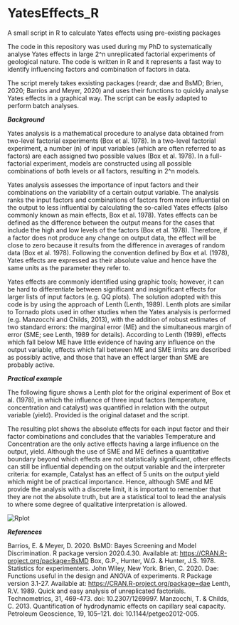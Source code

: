 # YatesEffects_R
A small script in R to calculate Yates effects using pre-existing packages

The code in this repository was used during my PhD to systematically analyse Yates effects in large 2^n unreplicated factorial experiments of geological nature. The code is written in R and it represents a fast way to identify influencing factors and combination of factors in data. 

The script merely takes exsisting packages (reardr, dae and BsMD; Brien, 2020; Barrios and Meyer, 2020) and uses their functions to quickly analyse Yates effects in a graphical way. The script can be easily adapted to perform batch analyses. 

***Background***

Yates analysis is a mathematical procedure to analyse data obtained from two-level factorial experiments (Box et al. 1978). In a two-level factorial experiment, a number (n) of input variables (which are often referred to as factors) are each assigned two possible values (Box et al. 1978). In a full-factorial experiment, models are constructed using all possible combinations of both levels or all factors, resulting in 2^n models. 

Yates analysis assesses the importance of input factors and their combinations on the variability of a certain output variable. The analysis ranks the input factors and combinations of factors from more influential on the output to less influential by calculating the so-called Yates effects (also commonly known as main effects, Box et al. 1978). Yates effects can be defined as the difference between the output means for the cases that include the high and low levels of the factors (Box et al. 1978). Therefore, if a factor does not produce any change on output data, the effect will be close to zero because it results from the difference in averages of random data (Box et al. 1978). Following the convention defined by Box et al. (1978), Yates effects are expressed as their absolute value and hence have the same units as the parameter they refer to.

Yates effects are commonly identified using graphic tools; however, it can be hard to differentiate between significant and insignificant effects for larger lists of input factors (e.g. QQ plots). The solution adopted with this code is by using the approach of Lenth (Lenth, 1989). Lenth plots are similar to Tornado plots used in other studies when the Yates analysis is performed (e.g. Manzocchi and Childs, 2013), with the addition of robust estimates of two standard errors: the marginal error (ME) and the simultaneous margin of error (SME; see Lenth, 1989 for details). According to Lenth (1989), effects which fall below ME have little evidence of having any influence on the output variable, effects which fall between ME and SME limits are described as possibly active, and those that have an effect larger than SME are probably active. 

***Practical example***

The following figure shows a Lenth plot for the original experiment of Box et al. (1978), in which the influence of three input factors (temperature, concentration and catalyst) was quantified in relation with the output variable (yield). Provided is the original dataset and the script.

The resulting plot shows the absolute effects for each input factor and their factor combinations and concludes that the variables Temperature and Concentration are the only active effects having a large influence on the output, yield. Although the use of SME and ME defines a quantitative boundary beyond which effects are not statistically significant, other effects can still be influential depending on the output variable and the interpreter criteria: for example, Catalyst has an effect of 5 units on the output yield which might be of practical importance. Hence, although SME and ME provide the analysis with a discrete limit, it is important to remember that they are not the absolute truth, but are a statistical tool to lead the analysis to where some degree of qualitative interpretation is allowed.

![Rplot](https://user-images.githubusercontent.com/17766787/121900723-a28fa280-cd1d-11eb-938f-7dffed6717ab.png)

***References***

Barrios, E. & Meyer, D. 2020. BsMD: Bayes Screening and Model Discrimination. R package version 2020.4.30. Available at: https://CRAN.R-project.org/package=BsMD
Box, G.P., Hunter, W.G. & Hunter, J.S. 1978. Statistics for experimenters. John Wiley, New York. 
Brien, C. 2020. Dae: Functions useful in the design and ANOVA of experiments. R Package version 3.1-27. Available at: https://CRAN.R-project.org/package=dae
Lenth, R.V. 1989. Quick and easy analysis of unreplicated factorials. Technometrics, 31, 469-473. doi: 10.2307/1269997.
Manzocchi, T. & Childs, C. 2013. Quantification of hydrodynamic effects on capillary seal capacity. Petroleum Geoscience, 19, 105–121. doi: 10.1144/petgeo2012-005.
